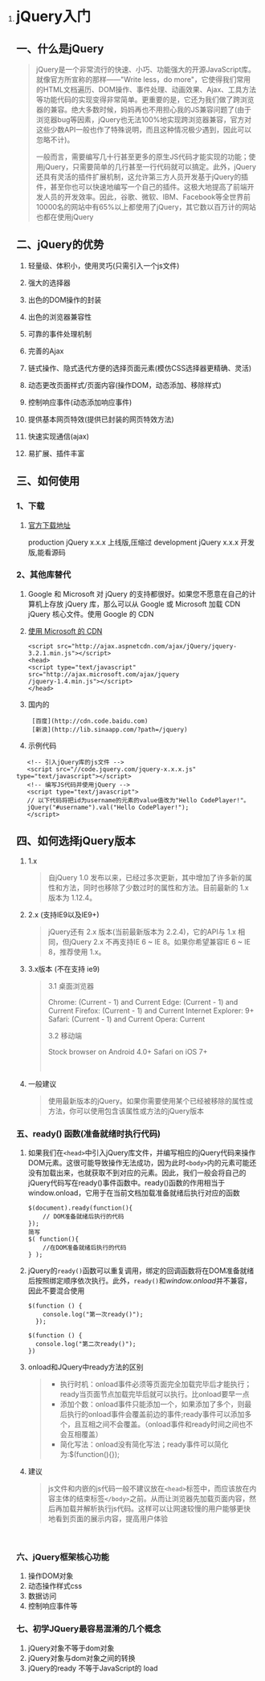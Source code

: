 1. # jQuery入门

   ## 一、什么是jQuery

   > jQuery是一个非常流行的快速、小巧、功能强大的开源JavaScript库。就像官方所宣称的那样——"Write less，do more"，它使得我们常用的HTML文档遍历、DOM操作、事件处理、动画效果、Ajax、工具方法等功能代码的实现变得非常简单。更重要的是，它还为我们做了跨浏览器的兼容。绝大多数时候，妈妈再也不用担心我的JS兼容问题了(由于浏览器bug等因素，jQuery也无法100%地实现跨浏览器兼容，官方对这些少数API一般也作了特殊说明，而且这种情况极少遇到，因此可以忽略不计)。
   >
   > 一般而言，需要编写几十行甚至更多的原生JS代码才能实现的功能；使用jQuery，只需要简单的几行甚至一行代码就可以搞定。此外，jQuery还具有灵活的插件扩展机制，这允许第三方人员开发基于jQuery的插件，甚至你也可以快速地编写一个自己的插件。这极大地提高了前端开发人员的开发效率。因此，谷歌、微软、IBM、Facebook等全世界前10000名的网站中有65%以上都使用了jQuery，其它数以百万计的网站也都在使用jQuery

   ## 二、jQuery的优势

   1. 轻量级、体积小，使用灵巧(只需引入一个js文件)
   2. 强大的选择器
   3. 出色的DOM操作的封装
   4. 出色的浏览器兼容性
   5. 可靠的事件处理机制
   6. 完善的Ajax
   7. 链式操作、隐式迭代方便的选择页面元素(模仿CSS选择器更精确、灵活)


   1. 动态更改页面样式/页面内容(操作DOM，动态添加、移除样式)
   2. 控制响应事件(动态添加响应事件)
   3. 提供基本网页特效(提供已封装的网页特效方法)
   4. 快速实现通信(ajax)
   5. 易扩展、插件丰富

   ## 三、如何使用

   ### 1、下载

   1. [官方下载地址](http://jquery.com/download/)

      production jQuery x.x.x 上线版,压缩过
      development jQuery x.x.x 开发版,能看源码

   ### 2、其他库替代

   1. Google 和 Microsoft 对 jQuery 的支持都很好。如果您不愿意在自己的计算机上存放 jQuery 库，那么可以从 Google 或 Microsoft 加载 CDN jQuery 核心文件。使用 Google 的 CDN

   2. [使用 Microsoft 的 CDN](https://docs.microsoft.com/en-us/aspnet/ajax/cdn/overview#jQuery_Releases_on_the_CDN_0)

      ```
      <script src="http://ajax.aspnetcdn.com/ajax/jQuery/jquery-3.2.1.min.js"></script>
      <head>
      <script type="text/javascript" src="http://ajax.microsoft.com/ajax/jquery
      /jquery-1.4.min.js"></script>
      </head>
      ```

   3. 国内的

      ```
       [百度](http://cdn.code.baidu.com)
       [新浪](http://lib.sinaapp.com/?path=/jquery)
      ```

   4.  示例代码

      ```
         <!-- 引入jQuery库的js文件 -->
         <script src="//code.jquery.com/jquery-x.x.x.js" type="text/javascript"></script>
         <!-- 编写JS代码并使用jQuery -->
         <script type="text/javascript">
         // 以下代码将把id为username的元素的value值改为"Hello CodePlayer!"。
         jQuery("#username").val("Hello CodePlayer!");
         </script>
      ```

   ## 四、如何选择jQuery版本

   1. 1.x

      > 自jQuery 1.0 发布以来，已经过多次更新，其中增加了许多新的属性和方法，同时也移除了少数过时的属性和方法。目前最新的 1.x 版本为 1.12.4。

   2. 2.x (支持IE9以及IE9+)

      > jQuery还有 2.x 版本(当前最新版本为 2.2.4)，它的API与 1.x 相同，但jQuery 2.x 不再支持IE 6 ~ IE 8。如果你希望兼容IE 6 ~ IE 8，推荐使用 1.x。

   3. 3.x版本  (不在支持 ie9)

      > 3.1 桌面浏览器
      >
      > Chrome: (Current - 1) and Current
      > Edge: (Current - 1) and Current
      > Firefox: (Current - 1) and Current
      > Internet Explorer: 9+
      > Safari: (Current - 1) and Current
      > Opera: Current
      >
      > 3.2 移动端
      >
      > Stock browser on Android 4.0+
      > Safari on iOS 7+
      >
      > ​

   4. 一般建议

      > 使用最新版本的jQuery。如果你需要使用某个已经被移除的属性或方法，你可以使用包含该属性或方法的jQuery版本

   ### 五、ready() 函数(准备就绪时执行代码)

   1. 如果我们在`<head>`中引入jQuery库文件，并编写相应的jQuery代码来操作DOM元素。这很可能导致操作无法成功，因为此时`<body>`内的元素可能还没有加载出来，也就获取不到对应的元素。因此，我们一般会将自己的jQuery代码写在ready()事件函数中。ready()函数的作用相当于window.onload，它用于在当前文档加载准备就绪后执行对应的函数

      ```
      $(document).ready(function(){
          // DOM准备就绪后执行的代码
      });
      简写
      $( function(){
          //在DOM准备就绪后执行的代码
      } );
      ```

   2. jQuery的`ready()`函数可以重复调用，绑定的回调函数将在DOM准备就绪后按照绑定顺序依次执行。此外，`ready()`和*window.onload*并不兼容，因此不要混合使用

      ```
      $(function () {
          console.log("第一次ready()");
        });
        
      $(function () {
      	console.log("第二次ready()");
      })
      ```

   3. onload和JQuery中ready方法的区别

      > - 执行时机：onload事件必须等页面完全加载完毕后才能执行；ready当页面节点加载完毕后就可以执行。比onload要早一点
      > - 添加个数：onload事件只能添加一个，如果添加了多个，则最后执行的onload事件会覆盖前边的事件;ready事件可以添加多个，且互相之间不会覆盖。（onload事件和ready时间之间也不会互相覆盖）
      > - 简化写法：onload没有简化写法；ready事件可以简化为:$(function(){});

   4. 建议

      > js文件和内嵌的js代码一般不建议放在`<head>`标签中，而应该放在内容主体的结束标签`</body>`之前。从而让浏览器先加载页面内容，然后再加载并解析执行js代码。这样可以让网速较慢的用户能够更快地看到页面的展示内容，提高用户体验

      ​

   ### 六、jQuery框架核心功能

   1. 操作DOM对象
   2. 动态操作样式css
   3. 数据访问
   4. 控制响应事件等

   ### 七、初学JQuery最容易混淆的几个概念

   1. jQuery对象不等于dom对象
   2. jQuery对象与dom对象之间的转换
   3. jQuery的ready 不等于JavaScript的 load
